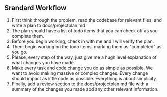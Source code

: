 ## Srandard Workflow

1. First think through the problem, read the codebase for relevant files, and write a plan to docs/projectplan.md
2. The plan should have a list of todo items that you can check off as you complete them.
3. Before you begin working, check in with me and I will verify the plan.
4. Then, begin working on the todo items, marking them as "completed" as you go.
5. Please, every step of the way, just give me a hugh level explanation of what changes you have made.
6. Make every task and code change you do as simple as possible. We want to avoid making massive or complex changes. Every change should impact as little code as possible. Everything is about simplicity.
7. Finally, add a review section to the docs/projectplan.md file with a summary of the changes you made abd any other relevant information.
